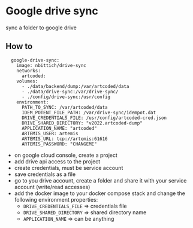 # Google drive sync

sync a folder to google drive

## How to

```
  google-drive-sync:
    image: nbittich/drive-sync
    networks:
      artcoded:
    volumes:
      - ./data/backend/dump:/var/artcoded/data
      - ./data/drive-sync:/var/drive-sync/
      - ./config/drive-sync:/usr/config
    environment:
      PATH_TO_SYNC: /var/artcoded/data
      IDEM_POTENT_FILE_PATH: /var/drive-sync/idempot.dat
      DRIVE_CREDENTIALS_FILE: /usr/config/artcoded-cred.json
      DRIVE_SHARED_DIRECTORY: "v2022.artcoded-dump"
      APPLICATION_NAME: "artcoded"
      ARTEMIS_USER: artemis
      ARTEMIS_URL: tcp://artemis:61616
      ARTEMIS_PASSWORD: "CHANGEME"
```

- on google cloud console, create a project
- add drive api access to the project
- create credentials, must be service account
- save credentials as a file
- go to you drive account, create a folder and share it with your service account (write/read accesses)
- add the docker image to your docker compose stack and change the following environment properties:
  - `DRIVE_CREDENTIALS_FILE` => credentials file
  - `DRIVE_SHARED_DIRECTORY` => shared directory name
  - `APPLICATION_NAME` => can be anything
